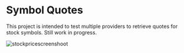 # Symbol Quotes
This project is intended to test multiple providers to retrieve quotes for stock symbols. Still work in progress.

![stockpricescreenshoot](https://cloud.githubusercontent.com/assets/697499/16403117/60384328-3cc8-11e6-90cd-c6a6bffab8cd.PNG)
